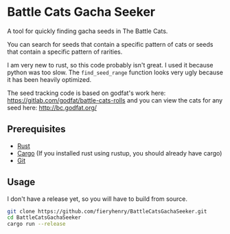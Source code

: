 # Battle Cats Gacha Seeker

A tool for quickly finding gacha seeds in The Battle Cats.

You can search for seeds that contain a specific pattern of cats or seeds that
contain a specific pattern of rarities.

I am very new to rust, so this code probably isn't great. I used it because
python was too slow. The `find_seed_range` function looks very ugly because it
has been heavily optimized.

The seed tracking code is based on godfat's work here:
<https://gitlab.com/godfat/battle-cats-rolls> and you can view the cats for any
seed here: <http://bc.godfat.org/>

## Prerequisites

- [Rust](https://www.rust-lang.org/)
- [Cargo](https://crates.io/) (If you installed rust using rustup, you should
  already have cargo)
- [Git](https://git-scm.com/)

## Usage

I don't have a release yet, so you will have to build from source.

```bash
git clone https://github.com/fieryhenry/BattleCatsGachaSeeker.git
cd BattleCatsGachaSeeker
cargo run --release
```
